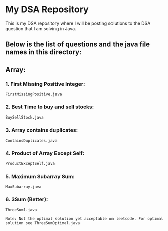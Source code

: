 # My DSA Repository
This is my DSA repository where I will be posting solutions to the DSA question that I am solving in Java.

## Below is the list of questions and the java file names in this directory:
## Array:
### 1. First Missing Positive Integer:
    FirstMissingPositive.java
### 2. Best Time to buy and sell stocks:
    BuySellStock.java
### 3. Array contains duplicates:
    ContainsDuplicates.java
### 4. Product of Array Except Self:
    ProductExceptSelf.java
### 5. Maximum Subarray Sum:
    MaxSubarray.java
### 6. 3Sum (Better):
    ThreeSum1.java
`Note: Not the optimal solution yet acceptable on leetcode. For optimal solution see ThreeSumOptimal.java`